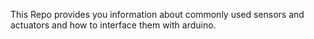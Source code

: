 This Repo provides you information about commonly used sensors and actuators and how to interface them with arduino.
